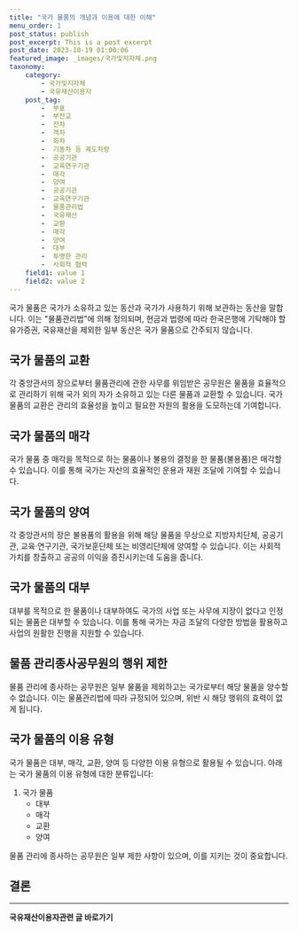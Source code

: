 ```yaml
---
title: "국가 물품의 개념과 이용에 대한 이해"
menu_order: 1
post_status: publish
post_excerpt: This is a post excerpt
post_date: 2023-10-19 01:00:06
featured_image: _images/국가및지자체.png
taxonomy:
    category:
        - 국가및지자체
        - 국유재산이용자
    post_tag:
        -  부표
        -  부잔교
        -  전차
        -  객차
        -  화차
        -  기동차 등 궤도차량
        -  공공기관
        -  교육연구기관
        -  매각
        -  양여
        -  공공기관
        -  교육연구기관
        -  물품관리법
        -  국유재산
        -  교환
        -  매각
        -  양여
        -  대부
        -  투명한 관리
        -  사회적 협력
    field1: value 1
    field2: value 2
---
```




국가 물품은 국가가 소유하고 있는 동산과 국가가 사용하기 위해 보관하는 동산을 말합니다. 이는 "물품관리법"에 의해 정의되며, 현금과 법령에 따라 한국은행에 기탁해야 할 유가증권, 국유재산을 제외한 일부 동산은 국가 물품으로 간주되지 않습니다.

## 국가 물품의 교환

각 중앙관서의 장으로부터 물품관리에 관한 사무를 위임받은 공무원은 물품을 효율적으로 관리하기 위해 국가 외의 자가 소유하고 있는 다른 물품과 교환할 수 있습니다. 국가 물품의 교환은 관리의 효율성을 높이고 필요한 자원의 활용을 도모하는데 기여합니다.

## 국가 물품의 매각

국가 물품 중 매각을 목적으로 하는 물품이나 불용의 결정을 한 물품(불용품)은 매각할 수 있습니다. 이를 통해 국가는 자산의 효율적인 운용과 재원 조달에 기여할 수 있습니다.

## 국가 물품의 양여

각 중앙관서의 장은 불용품의 활용을 위해 해당 물품을 무상으로 지방자치단체, 공공기관, 교육·연구기관, 국가보훈단체 또는 비영리단체에 양여할 수 있습니다. 이는 사회적 가치를 창출하고 공공의 이익을 증진시키는데 도움을 줍니다.

## 국가 물품의 대부

대부를 목적으로 한 물품이나 대부하여도 국가의 사업 또는 사무에 지장이 없다고 인정되는 물품은 대부할 수 있습니다. 이를 통해 국가는 자금 조달의 다양한 방법을 활용하고 사업의 원활한 진행을 지원할 수 있습니다.

## 물품 관리종사공무원의 행위 제한

물품 관리에 종사하는 공무원은 일부 물품을 제외하고는 국가로부터 해당 물품을 양수할 수 없습니다. 이는 물품관리법에 따라 규정되어 있으며, 위반 시 해당 행위의 효력이 없게 됩니다.

## 국가 물품의 이용 유형

국가 물품은 대부, 매각, 교환, 양여 등 다양한 이용 유형으로 활용될 수 있습니다. 아래는 국가 물품의 이용 유형에 대한 분류입니다:

1. 국가 물품
   - 대부
   - 매각
   - 교환
   - 양여

물품 관리에 종사하는 공무원은 일부 제한 사항이 있으며, 이를 지키는 것이 중요합니다.

## 결론

<!-- wp:separator -->
<hr class="wp-block-separator has-alpha-channel-opacity"/>
<!-- /wp:separator -->
<!-- wp:group {"backgroundColor":"base","layout":{"type":"constrained"}} -->
<div class="wp-block-group has-base-background-color has-background"><!-- wp:paragraph {"align":"center","fontSize":"large"} -->
<p class="has-text-align-center has-large-font-size"><strong>국유재산이용자관련 글 바로가기</strong></p>
<!-- /wp:paragraph -->


<!-- wp:latest-posts
{"categories":[{"id":7404,"count":19,"description":"","link":"https://uknowlaw.com/category/%ea%b5%ad%ec%9c%a0%ec%9e%ac%ec%82%b0%ec%9d%b4%ec%9a%a9%ec%9e%90/","name":"국유재산이용자","slug":"국유재산이용자","taxonomy":"category","parent":0,"meta":[],"_links":{"self":[{"href":"https://uknowlaw.com/wp-json/wp/v2/categories/7404"}],"collection":[{"href":"https://uknowlaw.com/wp-json/wp/v2/categories"}],"about":[{"href":"https://uknowlaw.com/wp-json/wp/v2/taxonomies/category"}],"wp:post_type":[{"href":"https://uknowlaw.com/wp-json/wp/v2/posts?categories=7404"}],"curies":[{"name":"wp","href":"https://api.w.org/{rel}","templated":true}]}}],"postsToShow":100,"excerptLength":28,"postLayout":"grid","columns":2,"featuredImageAlign":"left","featuredImageSizeSlug":"large","fontSize":"medium"} /--></div>
<!-- /wp:group -->